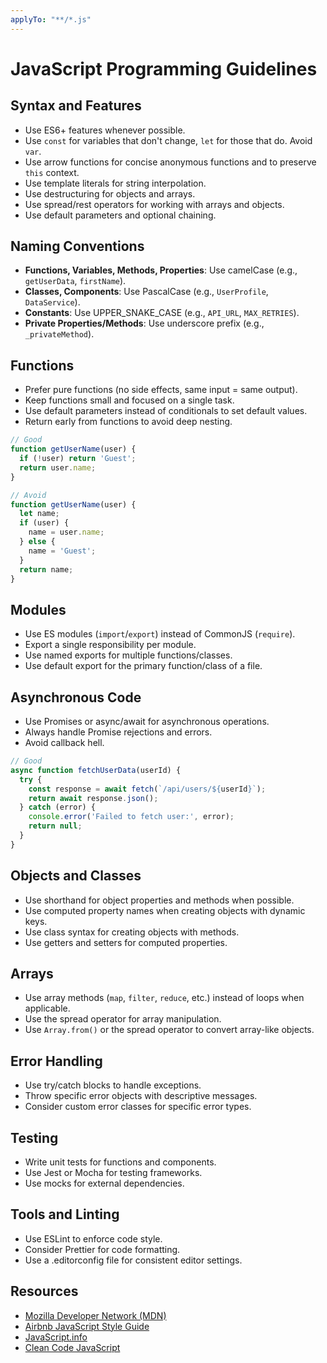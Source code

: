 ```yaml
---
applyTo: "**/*.js"
---
```

# JavaScript Programming Guidelines

## Syntax and Features

- Use ES6+ features whenever possible.
- Use `const` for variables that don't change, `let` for those that do. Avoid `var`.
- Use arrow functions for concise anonymous functions and to preserve `this` context.
- Use template literals for string interpolation.
- Use destructuring for objects and arrays.
- Use spread/rest operators for working with arrays and objects.
- Use default parameters and optional chaining.

## Naming Conventions

- **Functions, Variables, Methods, Properties**: Use camelCase (e.g., `getUserData`, `firstName`).
- **Classes, Components**: Use PascalCase (e.g., `UserProfile`, `DataService`).
- **Constants**: Use UPPER_SNAKE_CASE (e.g., `API_URL`, `MAX_RETRIES`).
- **Private Properties/Methods**: Use underscore prefix (e.g., `_privateMethod`).

## Functions

- Prefer pure functions (no side effects, same input = same output).
- Keep functions small and focused on a single task.
- Use default parameters instead of conditionals to set default values.
- Return early from functions to avoid deep nesting.

```javascript
// Good
function getUserName(user) {
  if (!user) return 'Guest';
  return user.name;
}

// Avoid
function getUserName(user) {
  let name;
  if (user) {
    name = user.name;
  } else {
    name = 'Guest';
  }
  return name;
}
```

## Modules

- Use ES modules (`import`/`export`) instead of CommonJS (`require`).
- Export a single responsibility per module.
- Use named exports for multiple functions/classes.
- Use default export for the primary function/class of a file.

## Asynchronous Code

- Use Promises or async/await for asynchronous operations.
- Always handle Promise rejections and errors.
- Avoid callback hell.

```javascript
// Good
async function fetchUserData(userId) {
  try {
    const response = await fetch(`/api/users/${userId}`);
    return await response.json();
  } catch (error) {
    console.error('Failed to fetch user:', error);
    return null;
  }
}
```

## Objects and Classes

- Use shorthand for object properties and methods when possible.
- Use computed property names when creating objects with dynamic keys.
- Use class syntax for creating objects with methods.
- Use getters and setters for computed properties.

## Arrays

- Use array methods (`map`, `filter`, `reduce`, etc.) instead of loops when applicable.
- Use the spread operator for array manipulation.
- Use `Array.from()` or the spread operator to convert array-like objects.

## Error Handling

- Use try/catch blocks to handle exceptions.
- Throw specific error objects with descriptive messages.
- Consider custom error classes for specific error types.

## Testing

- Write unit tests for functions and components.
- Use Jest or Mocha for testing frameworks.
- Use mocks for external dependencies.

## Tools and Linting

- Use ESLint to enforce code style.
- Consider Prettier for code formatting.
- Use a .editorconfig file for consistent editor settings.

## Resources

- [Mozilla Developer Network (MDN)](https://developer.mozilla.org/en-US/docs/Web/JavaScript)
- [Airbnb JavaScript Style Guide](https://github.com/airbnb/javascript)
- [JavaScript.info](https://javascript.info/)
- [Clean Code JavaScript](https://github.com/ryanmcdermott/clean-code-javascript)
